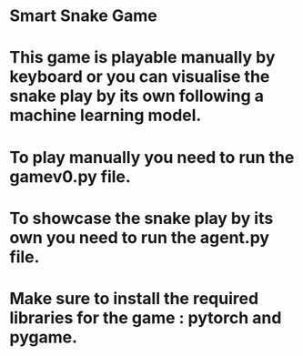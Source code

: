 # Smart Snake Game
# This game is playable manually by keyboard or you can visualise the snake play by its own following a machine learning model.
# To play manually you need to run the gamev0.py file.
# To showcase the snake play by its own you need to run the agent.py file.
# Make sure to install the required libraries for the game : pytorch and pygame.
